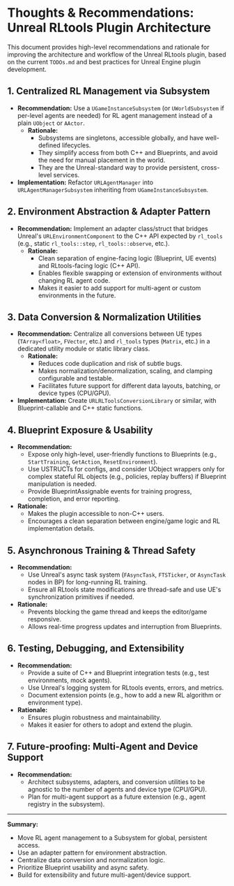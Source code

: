 # Thoughts & Recommendations: Unreal RLtools Plugin Architecture

This document provides high-level recommendations and rationale for improving the architecture and workflow of the Unreal RLtools plugin, based on the current `TODOs.md` and best practices for Unreal Engine plugin development.

## 1. Centralized RL Management via Subsystem
- **Recommendation:** Use a `UGameInstanceSubsystem` (or `UWorldSubsystem` if per-level agents are needed) for RL agent management instead of a plain `UObject` or `AActor`.
    - **Rationale:**
        - Subsystems are singletons, accessible globally, and have well-defined lifecycles.
        - They simplify access from both C++ and Blueprints, and avoid the need for manual placement in the world.
        - They are the Unreal-standard way to provide persistent, cross-level services.
- **Implementation:** Refactor `URLAgentManager` into `URLAgentManagerSubsystem` inheriting from `UGameInstanceSubsystem`.

## 2. Environment Abstraction & Adapter Pattern
- **Recommendation:** Implement an adapter class/struct that bridges Unreal's `URLEnvironmentComponent` to the C++ API expected by `rl_tools` (e.g., static `rl_tools::step`, `rl_tools::observe`, etc.).
    - **Rationale:**
        - Clean separation of engine-facing logic (Blueprint, UE events) and RLtools-facing logic (C++ API).
        - Enables flexible swapping or extension of environments without changing RL agent code.
        - Makes it easier to add support for multi-agent or custom environments in the future.

## 3. Data Conversion & Normalization Utilities
- **Recommendation:** Centralize all conversions between UE types (`TArray<float>`, `FVector`, etc.) and `rl_tools` types (`Matrix`, etc.) in a dedicated utility module or static library class.
    - **Rationale:**
        - Reduces code duplication and risk of subtle bugs.
        - Makes normalization/denormalization, scaling, and clamping configurable and testable.
        - Facilitates future support for different data layouts, batching, or device types (CPU/GPU).
- **Implementation:** Create `URLRLToolsConversionLibrary` or similar, with Blueprint-callable and C++ static functions.

## 4. Blueprint Exposure & Usability
- **Recommendation:**
    - Expose only high-level, user-friendly functions to Blueprints (e.g., `StartTraining`, `GetAction`, `ResetEnvironment`).
    - Use USTRUCTs for configs, and consider UObject wrappers only for complex stateful RL objects (e.g., policies, replay buffers) if Blueprint manipulation is needed.
    - Provide BlueprintAssignable events for training progress, completion, and error reporting.
- **Rationale:**
    - Makes the plugin accessible to non-C++ users.
    - Encourages a clean separation between engine/game logic and RL implementation details.

## 5. Asynchronous Training & Thread Safety
- **Recommendation:**
    - Use Unreal's async task system (`FAsyncTask`, `FTSTicker`, or `AsyncTask` nodes in BP) for long-running RL training.
    - Ensure all RLtools state modifications are thread-safe and use UE's synchronization primitives if needed.
- **Rationale:**
    - Prevents blocking the game thread and keeps the editor/game responsive.
    - Allows real-time progress updates and interruption from Blueprints.

## 6. Testing, Debugging, and Extensibility
- **Recommendation:**
    - Provide a suite of C++ and Blueprint integration tests (e.g., test environments, mock agents).
    - Use Unreal's logging system for RLtools events, errors, and metrics.
    - Document extension points (e.g., how to add a new RL algorithm or environment type).
- **Rationale:**
    - Ensures plugin robustness and maintainability.
    - Makes it easier for others to adopt and extend the plugin.

## 7. Future-proofing: Multi-Agent and Device Support
- **Recommendation:**
    - Architect subsystems, adapters, and conversion utilities to be agnostic to the number of agents and device type (CPU/GPU).
    - Plan for multi-agent support as a future extension (e.g., agent registry in the subsystem).

---

**Summary:**
- Move RL agent management to a Subsystem for global, persistent access.
- Use an adapter pattern for environment abstraction.
- Centralize data conversion and normalization logic.
- Prioritize Blueprint usability and async safety.
- Build for extensibility and future multi-agent/device support.

